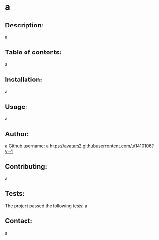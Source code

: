 # a

## Description:
a

## Table of contents:
a

## Installation:
a

## Usage:
a

## Author:
a
Github username: a
https://avatars2.githubusercontent.com/u/1410106?v=4

## Contributing:
a

## Tests:
The project passed the following tests:
a

## Contact:
a